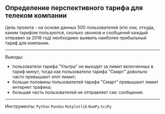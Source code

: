 ## Определение перспективного тарифа для телеком компании
Цель проекта - на основе данных 500 пользователей (кто они, откуда, каким тарифом пользуются, сколько звонков и сообщений каждый отправил за 2018 год) необходимо выявить наиболее прибыльный тариф для компании.
___
Выводы:
- пользователи тарифа "Ультра" не выходят за лимит включенных в тариф минут, тогда как пользователи тарифа "Смарт" довольно часто превышают этот лимит;
- больше половины пользователей тарифа "Смарт" превышают лимит интернет трафика;
- большая часть пользователей не отправляет смс сообщения.
___
Инструменты:
`Python`
`Pandas`
`Matplotlib`
`NumPy`
`SciPy`
